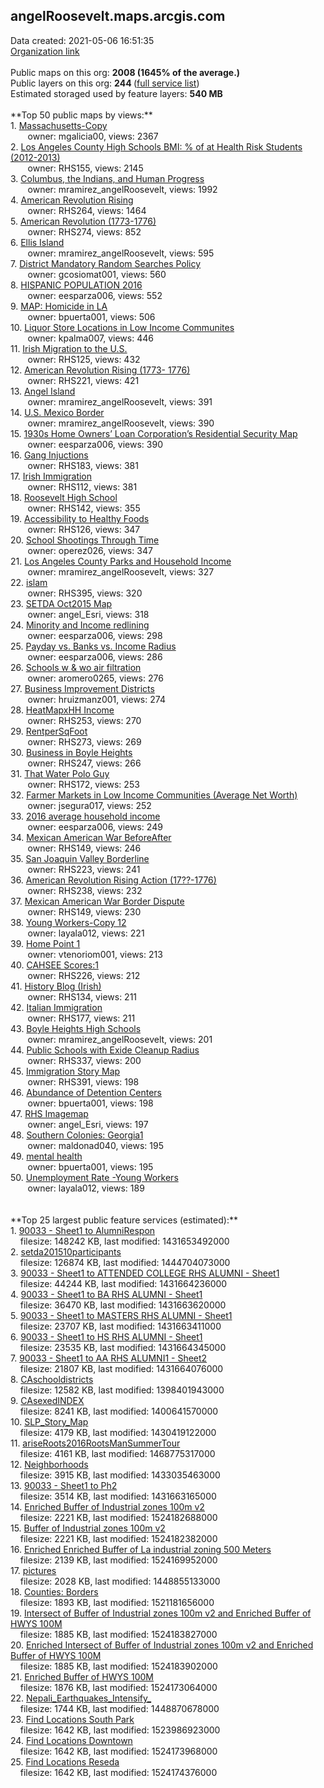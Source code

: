 <h2>angelRoosevelt.maps.arcgis.com</h2> Data created: 2021-05-06 16:51:35 <br /><a target='new' href='https://angelRoosevelt.maps.arcgis.com'>Organization link</a><br /><br />Public maps on this org: <b>2008 (1645% of the average.)</b><br />Public layers on this org: <b>244 </b>(<a target='new' href='https://services.arcgis.com/r4guwVeGNzn2Vosp/ArcGIS/rest/services'>full service list</a>)<br />Estimated storaged used by feature layers: <b>540 MB</b><br /><br />**Top 50 public maps by views:**<br />  1. <a target='new' href='https://www.arcgis.com/home/item.html?id=0488849d24cd4786bc6e3bf9e8700698'>Massachusetts-Copy</a> <br />  &nbsp;&nbsp;&nbsp;&nbsp; &nbsp;&nbsp;owner: mgalicia00, views: 2367<br />  2. <a target='new' href='https://www.arcgis.com/home/item.html?id=5792d91db11743168f9273ac6b20a3b2'>Los Angeles County High Schools BMI: % of at Health Risk Students (2012-2013)</a> <br />  &nbsp;&nbsp;&nbsp;&nbsp; &nbsp;&nbsp;owner: RHS155, views: 2145<br />  3. <a target='new' href='https://www.arcgis.com/home/item.html?id=ae83d08a142e4fda81704d2f59a069a2'>Columbus, the Indians, and Human Progress</a> <br />  &nbsp;&nbsp;&nbsp;&nbsp; &nbsp;&nbsp;owner: mramirez_angelRoosevelt, views: 1992<br />  4. <a target='new' href='https://www.arcgis.com/home/item.html?id=ac0ded88f67b4396a2494c73ca8542a6'>American Revolution Rising </a> <br />  &nbsp;&nbsp;&nbsp;&nbsp; &nbsp;&nbsp;owner: RHS264, views: 1464<br />  5. <a target='new' href='https://www.arcgis.com/home/item.html?id=5ad52bfde8f9438bba72bb41c4adad1e'>American Revolution (1773-1776)</a> <br />  &nbsp;&nbsp;&nbsp;&nbsp; &nbsp;&nbsp;owner: RHS274, views: 852<br />  6. <a target='new' href='https://www.arcgis.com/home/item.html?id=f89fcb5d5ec1445396e8d833ac976d2d'>Ellis Island</a> <br />  &nbsp;&nbsp;&nbsp;&nbsp; &nbsp;&nbsp;owner: mramirez_angelRoosevelt, views: 595<br />  7. <a target='new' href='https://www.arcgis.com/home/item.html?id=404bfa22a7aa42f1bc9b1a3f6567b832'>District Mandatory Random Searches Policy</a> <br />  &nbsp;&nbsp;&nbsp;&nbsp; &nbsp;&nbsp;owner: gcosiomat001, views: 560<br />  8. <a target='new' href='https://www.arcgis.com/home/item.html?id=ace58b337e7f4145bb12c081e28ab18b'> HISPANIC POPULATION 2016</a> <br />  &nbsp;&nbsp;&nbsp;&nbsp; &nbsp;&nbsp;owner: eesparza006, views: 552<br />  9. <a target='new' href='https://www.arcgis.com/home/item.html?id=5990468699f84ca9924cfdb90e9369a0'>MAP: Homicide in LA</a> <br />  &nbsp;&nbsp;&nbsp;&nbsp; &nbsp;&nbsp;owner: bpuerta001, views: 506<br />  10. <a target='new' href='https://www.arcgis.com/home/item.html?id=528c6d1b40f1414fbb2940cb62f20658'>Liquor Store Locations in Low Income Communites</a> <br />  &nbsp;&nbsp;&nbsp;&nbsp; &nbsp;&nbsp;owner: kpalma007, views: 446<br />  11. <a target='new' href='https://www.arcgis.com/home/item.html?id=7534759e888f41899bcaad9cb39eb1bd'>Irish Migration to the U.S.</a> <br />  &nbsp;&nbsp;&nbsp;&nbsp; &nbsp;&nbsp;owner: RHS125, views: 432<br />  12. <a target='new' href='https://www.arcgis.com/home/item.html?id=34c62349ba774352a83297d37931f2e8'>American Revolution Rising (1773- 1776)</a> <br />  &nbsp;&nbsp;&nbsp;&nbsp; &nbsp;&nbsp;owner: RHS221, views: 421<br />  13. <a target='new' href='https://www.arcgis.com/home/item.html?id=04ffb8517f0d4ab7acd60fb64c2f12ad'>Angel Island</a> <br />  &nbsp;&nbsp;&nbsp;&nbsp; &nbsp;&nbsp;owner: mramirez_angelRoosevelt, views: 391<br />  14. <a target='new' href='https://www.arcgis.com/home/item.html?id=78ccac40d6c943acaee47e7ed2f5fc5c'>U.S. Mexico Border</a> <br />  &nbsp;&nbsp;&nbsp;&nbsp; &nbsp;&nbsp;owner: mramirez_angelRoosevelt, views: 390<br />  15. <a target='new' href='https://www.arcgis.com/home/item.html?id=c5b4533045ad4829bc8fa27466ca4aee'>1930s Home Owners’ Loan Corporation’s Residential Security Map</a> <br />  &nbsp;&nbsp;&nbsp;&nbsp; &nbsp;&nbsp;owner: eesparza006, views: 390<br />  16. <a target='new' href='https://www.arcgis.com/home/item.html?id=b84e8336d66b4be491179360a6941f03'>Gang Injuctions</a> <br />  &nbsp;&nbsp;&nbsp;&nbsp; &nbsp;&nbsp;owner: RHS183, views: 381<br />  17. <a target='new' href='https://www.arcgis.com/home/item.html?id=89750c01a5d94895b5667b558feee6f7'>Irish Immigration</a> <br />  &nbsp;&nbsp;&nbsp;&nbsp; &nbsp;&nbsp;owner: RHS112, views: 381<br />  18. <a target='new' href='https://www.arcgis.com/home/item.html?id=89751ae1a08f45078644aa222db89338'>Roosevelt High School</a> <br />  &nbsp;&nbsp;&nbsp;&nbsp; &nbsp;&nbsp;owner: RHS142, views: 355<br />  19. <a target='new' href='https://www.arcgis.com/home/item.html?id=76c95cf5d8914b2ea0d4be202a5ce46f'>Accessibility to Healthy Foods</a> <br />  &nbsp;&nbsp;&nbsp;&nbsp; &nbsp;&nbsp;owner: RHS126, views: 347<br />  20. <a target='new' href='https://www.arcgis.com/home/item.html?id=82c934c99a5647e68ea547f00926605d'>School Shootings Through Time</a> <br />  &nbsp;&nbsp;&nbsp;&nbsp; &nbsp;&nbsp;owner: operez026, views: 347<br />  21. <a target='new' href='https://www.arcgis.com/home/item.html?id=d0d7703b4c3d4c9a9353043ccc187470'>Los Angeles County Parks and Household Income</a> <br />  &nbsp;&nbsp;&nbsp;&nbsp; &nbsp;&nbsp;owner: mramirez_angelRoosevelt, views: 327<br />  22. <a target='new' href='https://www.arcgis.com/home/item.html?id=98973069030f4304a4a3b18a5f39dfa0'>islam</a> <br />  &nbsp;&nbsp;&nbsp;&nbsp; &nbsp;&nbsp;owner: RHS395, views: 320<br />  23. <a target='new' href='https://www.arcgis.com/home/item.html?id=587f9c4db15c435d96e9d6aabc6ff256'>SETDA Oct2015 Map</a> <br />  &nbsp;&nbsp;&nbsp;&nbsp; &nbsp;&nbsp;owner: angel_Esri, views: 318<br />  24. <a target='new' href='https://www.arcgis.com/home/item.html?id=47d5810a5a01461f814183c5186964b9'>Minority and Income redlining</a> <br />  &nbsp;&nbsp;&nbsp;&nbsp; &nbsp;&nbsp;owner: eesparza006, views: 298<br />  25. <a target='new' href='https://www.arcgis.com/home/item.html?id=6fb7bb775262428e9ecd2273bc32af48'>Payday vs. Banks vs. Income Radius </a> <br />  &nbsp;&nbsp;&nbsp;&nbsp; &nbsp;&nbsp;owner: eesparza006, views: 286<br />  26. <a target='new' href='https://www.arcgis.com/home/item.html?id=9b48f160095c43d58b881336ed848fcf'>Schools w & wo air filtration</a> <br />  &nbsp;&nbsp;&nbsp;&nbsp; &nbsp;&nbsp;owner: aromero0265, views: 276<br />  27. <a target='new' href='https://www.arcgis.com/home/item.html?id=ca3faada284a49d282c2a1fdff85716a'>Business Improvement Districts</a> <br />  &nbsp;&nbsp;&nbsp;&nbsp; &nbsp;&nbsp;owner: hruizmanz001, views: 274<br />  28. <a target='new' href='https://www.arcgis.com/home/item.html?id=2381ceae7ce443fcb271d16fb53c6a3d'>HeatMapxHH Income</a> <br />  &nbsp;&nbsp;&nbsp;&nbsp; &nbsp;&nbsp;owner: RHS253, views: 270<br />  29. <a target='new' href='https://www.arcgis.com/home/item.html?id=42a85226fa2249d8ab08ad66ad101624'>RentperSqFoot</a> <br />  &nbsp;&nbsp;&nbsp;&nbsp; &nbsp;&nbsp;owner: RHS273, views: 269<br />  30. <a target='new' href='https://www.arcgis.com/home/item.html?id=d9f690189c1f497081f9bc0d5f462fa2'>Business in Boyle Heights</a> <br />  &nbsp;&nbsp;&nbsp;&nbsp; &nbsp;&nbsp;owner: RHS247, views: 266<br />  31. <a target='new' href='https://www.arcgis.com/home/item.html?id=e4b05404565a4b8eb07b8f975930c094'>That Water Polo Guy</a> <br />  &nbsp;&nbsp;&nbsp;&nbsp; &nbsp;&nbsp;owner: RHS172, views: 253<br />  32. <a target='new' href='https://www.arcgis.com/home/item.html?id=19409fdd8f67480a9cd6a8d66c524c9c'>Farmer Markets in Low Income Communities (Average Net Worth)</a> <br />  &nbsp;&nbsp;&nbsp;&nbsp; &nbsp;&nbsp;owner: jsegura017, views: 252<br />  33. <a target='new' href='https://www.arcgis.com/home/item.html?id=73066ef31d0d46039ade8ddf12df1139'>2016 average household income</a> <br />  &nbsp;&nbsp;&nbsp;&nbsp; &nbsp;&nbsp;owner: eesparza006, views: 249<br />  34. <a target='new' href='https://www.arcgis.com/home/item.html?id=627dec8849734ce4ad307888bb53cce9'>Mexican American War BeforeAfter</a> <br />  &nbsp;&nbsp;&nbsp;&nbsp; &nbsp;&nbsp;owner: RHS149, views: 246<br />  35. <a target='new' href='https://www.arcgis.com/home/item.html?id=af4a73d35c4b4bd58cd71fd076f1f3d7'>San Joaquin Valley Borderline</a> <br />  &nbsp;&nbsp;&nbsp;&nbsp; &nbsp;&nbsp;owner: RHS223, views: 241<br />  36. <a target='new' href='https://www.arcgis.com/home/item.html?id=f8040c79d4e346cdae4ab96e957bf85f'>American Revolution Rising Action (17??-1776)</a> <br />  &nbsp;&nbsp;&nbsp;&nbsp; &nbsp;&nbsp;owner: RHS238, views: 232<br />  37. <a target='new' href='https://www.arcgis.com/home/item.html?id=53ee2a595c2847d981c1aa27fc916ea8'>Mexican American War Border Dispute</a> <br />  &nbsp;&nbsp;&nbsp;&nbsp; &nbsp;&nbsp;owner: RHS149, views: 230<br />  38. <a target='new' href='https://www.arcgis.com/home/item.html?id=a36c8ba07c3d417aa89d2fb1eeecbb6e'>Young Workers-Copy 12</a> <br />  &nbsp;&nbsp;&nbsp;&nbsp; &nbsp;&nbsp;owner: layala012, views: 221<br />  39. <a target='new' href='https://www.arcgis.com/home/item.html?id=87b00976234e48a3a5232ae0b166a600'>Home Point 1</a> <br />  &nbsp;&nbsp;&nbsp;&nbsp; &nbsp;&nbsp;owner: vtenoriom001, views: 213<br />  40. <a target='new' href='https://www.arcgis.com/home/item.html?id=c973058969644a93bb21a22ea071cd11'>CAHSEE Scores:1</a> <br />  &nbsp;&nbsp;&nbsp;&nbsp; &nbsp;&nbsp;owner: RHS226, views: 212<br />  41. <a target='new' href='https://www.arcgis.com/home/item.html?id=7de31229002443b9a2822b658811fb7e'>History Blog (Irish)</a> <br />  &nbsp;&nbsp;&nbsp;&nbsp; &nbsp;&nbsp;owner: RHS134, views: 211<br />  42. <a target='new' href='https://www.arcgis.com/home/item.html?id=ff7dc89cb82e4f729ed40bf7e9f8915f'>Italian Immigration</a> <br />  &nbsp;&nbsp;&nbsp;&nbsp; &nbsp;&nbsp;owner: RHS177, views: 211<br />  43. <a target='new' href='https://www.arcgis.com/home/item.html?id=f99fe0b35d8643978466448b6d41ed21'>Boyle Heights High Schools</a> <br />  &nbsp;&nbsp;&nbsp;&nbsp; &nbsp;&nbsp;owner: mramirez_angelRoosevelt, views: 201<br />  44. <a target='new' href='https://www.arcgis.com/home/item.html?id=581cd1a071d04086a4a88a966c98379b'>Public Schools with Exide Cleanup Radius</a> <br />  &nbsp;&nbsp;&nbsp;&nbsp; &nbsp;&nbsp;owner: RHS337, views: 200<br />  45. <a target='new' href='https://www.arcgis.com/home/item.html?id=d03496cf1927469e83ad9721b9233951'>Immigration Story Map</a> <br />  &nbsp;&nbsp;&nbsp;&nbsp; &nbsp;&nbsp;owner: RHS391, views: 198<br />  46. <a target='new' href='https://www.arcgis.com/home/item.html?id=91913fb489e944eb981344c1a91157ce'>Abundance of Detention Centers</a> <br />  &nbsp;&nbsp;&nbsp;&nbsp; &nbsp;&nbsp;owner: bpuerta001, views: 198<br />  47. <a target='new' href='https://www.arcgis.com/home/item.html?id=b17ed217dfb84dcab4436d1c9d672e08'>RHS Imagemap</a> <br />  &nbsp;&nbsp;&nbsp;&nbsp; &nbsp;&nbsp;owner: angel_Esri, views: 197<br />  48. <a target='new' href='https://www.arcgis.com/home/item.html?id=42384bd240654fd698d2365327c37482'>Southern Colonies: Georgia1</a> <br />  &nbsp;&nbsp;&nbsp;&nbsp; &nbsp;&nbsp;owner: maldonad040, views: 195<br />  49. <a target='new' href='https://www.arcgis.com/home/item.html?id=18a13e0ebfa4423c8fc63687a1f61821'>mental health</a> <br />  &nbsp;&nbsp;&nbsp;&nbsp; &nbsp;&nbsp;owner: bpuerta001, views: 195<br />  50. <a target='new' href='https://www.arcgis.com/home/item.html?id=f9715f6f5aec4cbf8df03a52bb491399'>Unemployment Rate -Young Workers</a> <br />  &nbsp;&nbsp;&nbsp;&nbsp; &nbsp;&nbsp;owner: layala012, views: 189<br /><br /><br />**Top 25 largest public feature services (estimated):**<br /> 1. <a target='new' href='https://www.arcgis.com/home/item.html?id=4dce9517eb664e68b230040d757f250e'>90033 - Sheet1 to AlumniRespon</a><br /> &nbsp;&nbsp;&nbsp;&nbsp;filesize: 148242 KB, last modified: 1431653492000<br /> 2. <a target='new' href='https://www.arcgis.com/home/item.html?id=8d89714a20034179811240297ed9c996'>setda201510participants</a><br /> &nbsp;&nbsp;&nbsp;&nbsp;filesize: 126874 KB, last modified: 1444704073000<br /> 3. <a target='new' href='https://www.arcgis.com/home/item.html?id=018f2c0d391d498aa96fd609875cb844'>90033 - Sheet1 to ATTENDED COLLEGE RHS ALUMNI - Sheet1</a><br /> &nbsp;&nbsp;&nbsp;&nbsp;filesize: 44244 KB, last modified: 1431664236000<br /> 4. <a target='new' href='https://www.arcgis.com/home/item.html?id=f7ad263f6a1a4414ba9c4daf3ccd0587'>90033 - Sheet1 to BA RHS ALUMNI - Sheet1</a><br /> &nbsp;&nbsp;&nbsp;&nbsp;filesize: 36470 KB, last modified: 1431663620000<br /> 5. <a target='new' href='https://www.arcgis.com/home/item.html?id=28972f0277ba471991f44427b57708a0'>90033 - Sheet1 to MASTERS RHS ALUMNI - Sheet1</a><br /> &nbsp;&nbsp;&nbsp;&nbsp;filesize: 23707 KB, last modified: 1431663411000<br /> 6. <a target='new' href='https://www.arcgis.com/home/item.html?id=ee67451bb2214a25adfaee44a6ac3946'>90033 - Sheet1 to HS RHS ALUMNI - Sheet1</a><br /> &nbsp;&nbsp;&nbsp;&nbsp;filesize: 23535 KB, last modified: 1431664345000<br /> 7. <a target='new' href='https://www.arcgis.com/home/item.html?id=d829d9aabdea406db53bdcecf65d0470'>90033 - Sheet1 to AA RHS ALUMNI1 - Sheet2</a><br /> &nbsp;&nbsp;&nbsp;&nbsp;filesize: 21807 KB, last modified: 1431664076000<br /> 8. <a target='new' href='https://www.arcgis.com/home/item.html?id=53f98257229b49c1a0f53447bff434c8'>CAschooldistricts</a><br /> &nbsp;&nbsp;&nbsp;&nbsp;filesize: 12582 KB, last modified: 1398401943000<br /> 9. <a target='new' href='https://www.arcgis.com/home/item.html?id=faf3fa69bd3d48099ab710f1b1f72248'>CAsexedINDEX</a><br /> &nbsp;&nbsp;&nbsp;&nbsp;filesize: 8241 KB, last modified: 1400641570000<br /> 10. <a target='new' href='https://www.arcgis.com/home/item.html?id=783e44220ded49b1b599c4bd7e47a19c'>SLP_Story_Map</a><br /> &nbsp;&nbsp;&nbsp;&nbsp;filesize: 4179 KB, last modified: 1430419122000<br /> 11. <a target='new' href='https://www.arcgis.com/home/item.html?id=1ef2fd33eee147698fa1fbd5d888a6a9'>ariseRoots2016RootsManSummerTour</a><br /> &nbsp;&nbsp;&nbsp;&nbsp;filesize: 4161 KB, last modified: 1468775317000<br /> 12. <a target='new' href='https://www.arcgis.com/home/item.html?id=912d7d86bb984ed1b48bfa14cbf43130'>Neighborhoods</a><br /> &nbsp;&nbsp;&nbsp;&nbsp;filesize: 3915 KB, last modified: 1433035463000<br /> 13. <a target='new' href='https://www.arcgis.com/home/item.html?id=4e2320afb1fb46d6b134318d9547e51b'>90033 - Sheet1 to Ph2</a><br /> &nbsp;&nbsp;&nbsp;&nbsp;filesize: 3514 KB, last modified: 1431663165000<br /> 14. <a target='new' href='https://www.arcgis.com/home/item.html?id=43d1e451c7824dc49eb4cacd71e28592'>Enriched Buffer of Industrial zones 100m v2</a><br /> &nbsp;&nbsp;&nbsp;&nbsp;filesize: 2221 KB, last modified: 1524182688000<br /> 15. <a target='new' href='https://www.arcgis.com/home/item.html?id=e7db4db9be7c4942a4eb907aaf7a51e4'>Buffer of Industrial zones 100m v2</a><br /> &nbsp;&nbsp;&nbsp;&nbsp;filesize: 2221 KB, last modified: 1524182382000<br /> 16. <a target='new' href='https://www.arcgis.com/home/item.html?id=5f0824515e24469b8c85c9b8a38c31c8'>Enriched Enriched Buffer of La industrial zoning 500 Meters</a><br /> &nbsp;&nbsp;&nbsp;&nbsp;filesize: 2139 KB, last modified: 1524169952000<br /> 17. <a target='new' href='https://www.arcgis.com/home/item.html?id=16bff36a0e57405380b87563fe261b24'>pictures</a><br /> &nbsp;&nbsp;&nbsp;&nbsp;filesize: 2028 KB, last modified: 1448855133000<br /> 18. <a target='new' href='https://www.arcgis.com/home/item.html?id=e0f13636dd624e7f8b1e0db88b0bab93'>Counties: Borders</a><br /> &nbsp;&nbsp;&nbsp;&nbsp;filesize: 1893 KB, last modified: 1521181656000<br /> 19. <a target='new' href='https://www.arcgis.com/home/item.html?id=a4d362f8f42047b0b53f0c5b29ba4c54'>Intersect of Buffer of Industrial zones 100m v2 and Enriched Buffer of HWYS 100M</a><br /> &nbsp;&nbsp;&nbsp;&nbsp;filesize: 1885 KB, last modified: 1524183827000<br /> 20. <a target='new' href='https://www.arcgis.com/home/item.html?id=4066ccbae6294752970545861f83cceb'>Enriched Intersect of Buffer of Industrial zones 100m v2 and Enriched Buffer of HWYS 100M</a><br /> &nbsp;&nbsp;&nbsp;&nbsp;filesize: 1885 KB, last modified: 1524183902000<br /> 21. <a target='new' href='https://www.arcgis.com/home/item.html?id=fb936bf08acd4141915cfa04243402dc'>Enriched Buffer of HWYS 100M</a><br /> &nbsp;&nbsp;&nbsp;&nbsp;filesize: 1876 KB, last modified: 1524173064000<br /> 22. <a target='new' href='https://www.arcgis.com/home/item.html?id=8eacb8d302754963b38b7c3950d98501'>Nepali_Earthquakes_Intensify_</a><br /> &nbsp;&nbsp;&nbsp;&nbsp;filesize: 1744 KB, last modified: 1448870678000<br /> 23. <a target='new' href='https://www.arcgis.com/home/item.html?id=07c145d47ad846c6b9dcd9a6665f02a2'>Find Locations South Park</a><br /> &nbsp;&nbsp;&nbsp;&nbsp;filesize: 1642 KB, last modified: 1523986923000<br /> 24. <a target='new' href='https://www.arcgis.com/home/item.html?id=b9d5c0d5feb94c0aa177a34134e6455f'>Find Locations Downtown</a><br /> &nbsp;&nbsp;&nbsp;&nbsp;filesize: 1642 KB, last modified: 1524173968000<br /> 25. <a target='new' href='https://www.arcgis.com/home/item.html?id=abd8b8b336e24f8e951a931944e2c523'>Find Locations Reseda</a><br /> &nbsp;&nbsp;&nbsp;&nbsp;filesize: 1642 KB, last modified: 1524174376000<br />